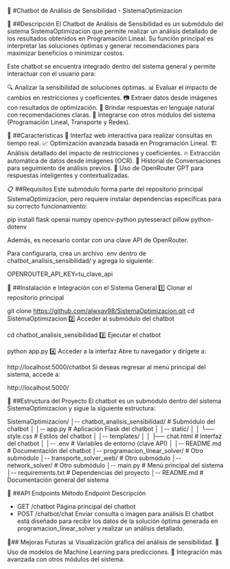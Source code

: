 

🤖 #Chatbot de Análisis de Sensibilidad - SistemaOptimizacion

📌 ##Descripción
El Chatbot de Análisis de Sensibilidad es un submódulo del sistema SistemaOptimizacion que permite realizar un análisis detallado de los resultados obtenidos en Programación Lineal. Su función principal es interpretar las soluciones óptimas y generar recomendaciones para maximizar beneficios o minimizar costos.

Este chatbot se encuentra integrado dentro del sistema general y permite interactuar con el usuario para:

🔍 Analizar la sensibilidad de soluciones óptimas.
📊 Evaluar el impacto de cambios en restricciones y coeficientes.
📷 Extraer datos desde imágenes con resultados de optimización.
🤖 Brindar respuestas en lenguaje natural con recomendaciones claras.
🚀 Integrarse con otros módulos del sistema (Programación Lineal, Transporte y Redes).


🌟 ##Características
💬 Interfaz web interactiva para realizar consultas en tiempo real.
📈 Optimización avanzada basada en Programación Lineal.
🏗 Análisis detallado del impacto de restricciones y coeficientes.
🔥 Extracción automática de datos desde imágenes (OCR).
📂 Historial de Conversaciones para seguimiento de análisis previos.
🤖 Uso de OpenRouter GPT para respuestas inteligentes y contextualizadas.

📋 ##Requisitos
Este submódulo forma parte del repositorio principal SistemaOptimizacion, pero requiere instalar dependencias específicas para su correcto funcionamiento:

pip install flask openai numpy opencv-python pytesseract pillow python-dotenv

Además, es necesario contar con una clave API de OpenRouter.

Para configurarla, crea un archivo .env dentro de chatbot_analisis_sensibilidad/ y agrega lo siguiente:

OPENROUTER_API_KEY=tu_clave_api

🚀 ##Instalación e Integración con el Sistema General
1️⃣ Clonar el repositorio principal

git clone https://github.com/alwxav98/SistemaOptimizacion.git
cd SistemaOptimizacion
2️⃣ Acceder al submódulo del chatbot

cd chatbot_analisis_sensibilidad
3️⃣ Ejecutar el chatbot

python app.py
4️⃣ Acceder a la interfaz
Abre tu navegador y dirígete a:

http://localhost:5000/chatbot
Si deseas regresar al menú principal del sistema, accede a:

http://localhost:5000/

📂 ##Estructura del Proyecto
El chatbot es un submódulo dentro del sistema SistemaOptimizacion y sigue la siguiente estructura:

SistemaOptimizacion/
│-- chatbot_analisis_sensibilidad/   # Submódulo del chatbot
│   │-- app.py          # Aplicación Flask del chatbot
│   │-- static/
│   │   └── style.css   # Estilos del chatbot
│   │-- templates/
│   │   ├── chat.html   # Interfaz del chatbot
│   │-- .env            # Variables de entorno (clave API)
│   │-- README.md       # Documentación del chatbot
│-- programacion_linear_solver/  # Otro submódulo
│-- transporte_solver_web/       # Otro submódulo
│-- network_solver/              # Otro submódulo
│-- main.py           # Menú principal del sistema
│-- requirements.txt  # Dependencias del proyecto
│-- README.md         # Documentación general del sistema


🔗 ##API Endpoints
Método	Endpoint	Descripción
- GET	/chatbot	Página principal del chatbot
- POST	/chatbot/chat	Enviar consulta o imagen para análisis
El chatbot está diseñado para recibir los datos de la solución óptima generada en programacion_linear_solver y realizar un análisis detallado.


📌## Mejoras Futuras
📊 Visualización gráfica del análisis de sensibilidad.
🧠 Uso de modelos de Machine Learning para predicciones.
🔄 Integración más avanzada con otros módulos del sistema.
